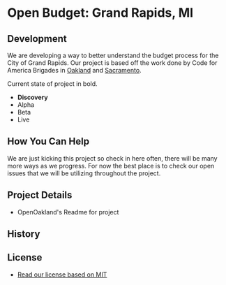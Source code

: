 

# Open Budget: Grand Rapids, MI



## Development

We are developing a way to better understand the budget process for the City of Grand Rapids. Our project is based off the work done by Code for America Brigades in [Oakland](http://openbudgetoakland.org/) and [Sacramento](http://openbudgetsac.org/).

Current state of project in bold.

- **Discovery**
- Alpha
- Beta
- Live

## How You Can Help

We are just kicking this project so check in here often, there will be many more ways as we progress. For now the best place is to check our open issues that we will be utilizing throughout the project.

## Project Details



- OpenOakland's Readme for project



## History



## License

- [Read our license based on MIT](https://github.com/friendlycode/GR-budget-visualization/blob/master/LICENSE.md)
